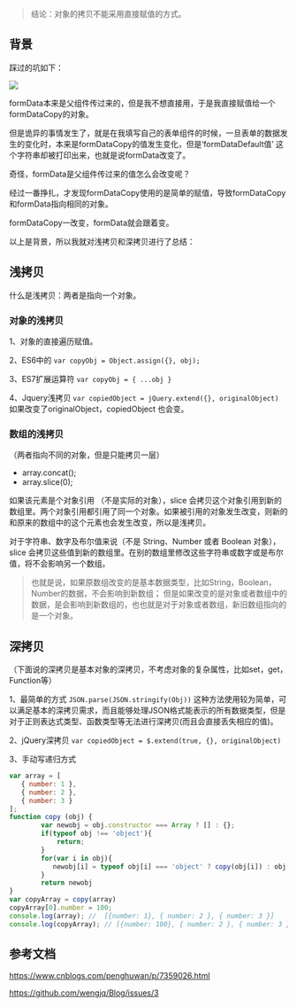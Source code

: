 > 结论：对象的拷贝不能采用直接赋值的方式。



## 背景



踩过的坑如下：



![](https://img2018.cnblogs.com/blog/754332/201908/754332-20190811124916770-2130882430.png)





formData本来是父组件传过来的，但是我不想直接用，于是我直接赋值给一个formDataCopy的对象。

但是诡异的事情发生了，就是在我填写自己的表单组件的时候，一旦表单的数据发生的变化时，本来是formDataCopy的值发生变化，但是‘formDataDefault值’ 这个字符串却被打印出来，也就是说formData改变了。

奇怪，formData是父组件传过来的值怎么会改变呢？



经过一番挣扎，才发现formDataCopy使用的是简单的赋值，导致formDataCopy和formData指向相同的对象。

formDataCopy一改变，formData就会跟着变。





以上是背景，所以我就对浅拷贝和深拷贝进行了总结：



## 浅拷贝

什么是浅拷贝：两者是指向一个对象。

### 对象的浅拷贝

1、对象的直接遍历赋值。

2、ES6中的 `var copyObj = Object.assign({}, obj);`

3、ES7扩展运算符 `var copyObj = { ...obj }`

4、Jquery浅拷贝 `var copiedObject = jQuery.extend({}, originalObject)`   如果改变了originalObject，copiedObject 也会变。



### 数组的浅拷贝

（两者指向不同的对象，但是只能拷贝一层）

- array.concat(); 
- array.slice(0); 

如果该元素是个对象引用 （不是实际的对象），slice 会拷贝这个对象引用到新的数组里。两个对象引用都引用了同一个对象。如果被引用的对象发生改变，则新的和原来的数组中的这个元素也会发生改变，所以是浅拷贝。

对于字符串、数字及布尔值来说（不是 String、Number 或者 Boolean 对象），slice 会拷贝这些值到新的数组里。在别的数组里修改这些字符串或数字或是布尔值，将不会影响另一个数组。

> 也就是说，如果原数组改变的是基本数据类型，比如String，Boolean，Number的数据，不会影响到新数组；
> 但是如果改变的是对象或者数组中的数据，是会影响到新数组的，也也就是对于对象或者数组，新旧数组指向的是一个对象。





## 深拷贝

（下面说的深拷贝是基本对象的深拷贝，不考虑对象的复杂属性，比如set，get，Function等）

1、最简单的方式 `JSON.parse(JSON.stringify(Obj))` 这种方法使用较为简单，可以满足基本的深拷贝需求，而且能够处理JSON格式能表示的所有数据类型，但是对于正则表达式类型、函数类型等无法进行深拷贝(而且会直接丢失相应的值)。

2、jQuery深拷贝 `var copiedObject = $.extend(true, {}, originalObject)`

3、手动写递归方式

```js
var array = [
   { number: 1 },
   { number: 2 },
   { number: 3 }
];
function copy (obj) {
        var newobj = obj.constructor === Array ? [] : {};
        if(typeof obj !== 'object'){
            return;
        }
        for(var i in obj){
           newobj[i] = typeof obj[i] === 'object' ? copy(obj[i]) : obj[i];
        }
        return newobj
}
var copyArray = copy(array)
copyArray[0].number = 100;
console.log(array); //  [{number: 1}, { number: 2 }, { number: 3 }]
console.log(copyArray); // [{number: 100}, { number: 2 }, { number: 3 }]
```



## 参考文档

https://www.cnblogs.com/penghuwan/p/7359026.html

https://github.com/wengjq/Blog/issues/3
